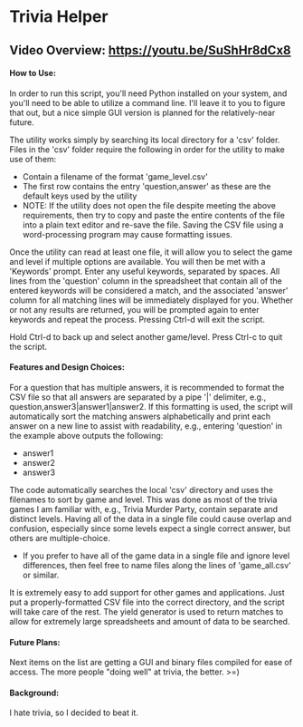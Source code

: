# Trivia Helper

## Video Overview: https://youtu.be/SuShHr8dCx8

#### How to Use:
In order to run this script, you'll need Python installed on your system, and you'll need to be able to utilize a command line. I'll leave it to you to figure that out, but a nice simple GUI version is planned for the relatively-near future.

The utility works simply by searching its local directory for a 'csv' folder.
Files in the 'csv' folder require the following in order for the utility to make use of them:
- Contain a filename of the format 'game_level.csv'
- The first row contains the entry 'question,answer' as these are the default keys used by the utility
- NOTE: If the utility does not open the file despite meeting the above requirements, then try to copy and paste the entire contents of the file into a plain text editor and re-save the file. Saving the CSV file using a word-processing program may cause formatting issues.

Once the utility can read at least one file, it will allow you to select the game and level if multiple options are available.
You will then be met with a 'Keywords' prompt. Enter any useful keywords, separated by spaces. All lines from the 'question' column in the spreadsheet that contain all of the entered keywords will be considered a match, and the associated 'answer' column for all matching lines will be immediately displayed for you.
Whether or not any results are returned, you will be prompted again to enter keywords and repeat the process. Pressing Ctrl-d will exit the script.

Hold Ctrl-d to back up and select another game/level. Press Ctrl-c to quit the script.

#### Features and Design Choices:
For a question that has multiple answers, it is recommended to format the CSV file so that all answers are separated by a pipe '|' delimiter, e.g., question,answer3|answer1|answer2. If this formatting is used, the script will automatically sort the matching answers alphabetically and print each answer on a new line to assist with readability, e.g., entering 'question' in the example above outputs the following:
- answer1
- answer2
- answer3

The code automatically searches the local 'csv' directory and uses the filenames to sort by game and level. This was done as most of the trivia games I am familiar with, e.g., Trivia Murder Party, contain separate and distinct levels. Having all of the data in a single file could cause overlap and confusion, especially since some levels expect a single correct answer, but others are multiple-choice.
- If you prefer to have all of the game data in a single file and ignore level differences, then feel free to name files along the lines of 'game_all.csv' or similar.

It is extremely easy to add support for other games and applications. Just put a properly-formatted CSV file into the correct directory, and the script will take care of the rest.
The yield generator is used to return matches to allow for extremely large spreadsheets and amount of data to be searched.

#### Future Plans:
Next items on the list are getting a GUI and binary files compiled for ease of access. The more people "doing well" at trivia, the better. >=)

#### Background:
I hate trivia, so I decided to beat it.
